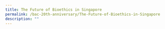 ```yaml
---
title: The Future of Bioethics in Singapore
permalink: /bac-20th-anniversary/The-Future-of-Bioethics-in-Singapore
description: ""
---
```

